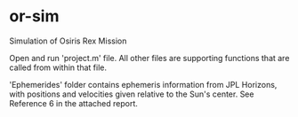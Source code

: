 # or-sim
Simulation of Osiris Rex Mission

Open and run 'project.m' file. All other files are supporting functions that are called from within that file.

'Ephemerides' folder contains ephemeris information from JPL Horizons, with positions and velocities given relative to the Sun's center. See Reference 6 in the attached report. 
